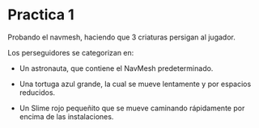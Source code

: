 # Practica 1

Probando el navmesh, haciendo que 3 criaturas persigan al jugador.

Los perseguidores se categorizan en:

 - Un astronauta, que contiene el NavMesh predeterminado.

 - Una tortuga azul grande, la cual se mueve lentamente y por espacios reducidos.

 -  Un Slime rojo pequeñito que se mueve caminando rápidamente por encima de las instalaciones.

